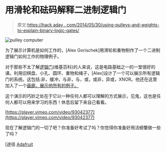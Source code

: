# 用滑轮和砝码解释二进制逻辑门

> 原文:[https://hack aday . com/2014/05/30/using-pulleys-and-weights-to-explain-binary-logic-gates/](https://hackaday.com/2014/05/30/using-pulleys-and-weights-to-explain-binary-logic-gates/)

![pulley computer](../Images/7fb6c30021259b5d8065d8b700b8de86.png)

为了展示计算机是如何工作的，[Alex Gorischek]用滑轮和重物制作了一个二进制逻辑门如何工作的物理例子。

对于那些不太了解[逻辑门](http://en.wikipedia.org/wiki/Logic_gate)(维基百科)的人来说，这是电路基础之一的一堂很好的课。利用旧棋盘、小孔、圆环、重物和绳子，[Alex]设计了一个可以展示所有逻辑门的系统。这包括:非，缓冲，与非，与，或，或非，异或，XNOR。他还在这里加入了一个[画廊，展示他所有的例子。](https://www.flickr.com/photos/10242956@N05/sets/72157644097414107/)

这个演示的巧妙之处在于它以一种任何人都可以理解的方式展示，见鬼，这也是任何人都可以用来学习的东西！休息后留下来自己看看。

[https://player.vimeo.com/video/93042377](https://player.vimeo.com/video/93042377)

现在了解逻辑门的一切了吧？你准备好考试了吗？你觉得你准备好用活螃蟹做一些了吗？

[途径 [Adafruit](http://www.adafruit.com/blog/2014/05/12/build-a-simple-digital-computer-using-pulleys-and-weights/)